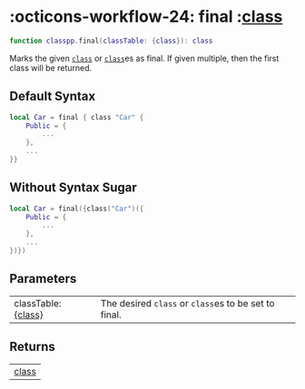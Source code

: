 <h1 class="api-header" markdown>
    <span class="api-icon" markdown>:octicons-workflow-24:</span>
    <span class="api-title">final</span>
    <span class="api-type">:</span><a href="../../../data-types/class" class="api-type">class</a>
</h1>

```lua
function classpp.final(classTable: {class}): class
```

Marks the given [`class`](../../data-types/class.md) or [`class`](../../data-types/class.md)es as final. If given multiple, then the first class will be returned.

## Default Syntax

```lua
local Car = final { class "Car" {
	Public = {
        ...
	},
    ...
}}
```

## Without Syntax Sugar

```lua
local Car = final({class("Car")({
	Public = {
        ...
	},
    ...
})})
```

## Parameters
<span markdown>
    <div class="md-typeset__table">
        <table>
            <tbody>
                <tr>
                    <td class="api-param-highlight">classTable: <a href="../../../data-types/class">{class}</a></td>
                    <td>The desired <code>class</code> or <code>class</code>es to be set to final.</td>
                </tr>
            </tbody>
        </table>
    </div>
</span>

## Returns
<span markdown>
    <div class="md-typeset__table">
        <table>
            <tbody>
                <tr>
                    <td class="api-return-box"><a href="../../../data-types/class">class</a></td>
                </tr>
            </tbody>
        </table>
    </div>
</div>